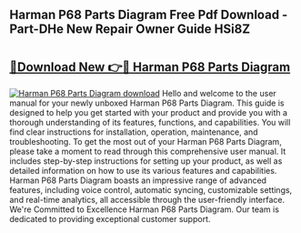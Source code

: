 ## Harman P68 Parts Diagram Free Pdf Download - Part-DHe New Repair Owner Guide HSi8Z

# <h2><a href="http://dfm4b1h.blite.top/?on=Harman+P68+Parts+Diagram">🔗Download New 👉🔴 Harman P68 Parts Diagram</a></h2>

[![Harman P68 Parts Diagram download](https://i.imgur.com/lujVjoI.png)](http://dfm4b1h.blite.top/?on=Harman+P68+Parts+Diagram)
Hello and welcome to the user manual for your newly unboxed Harman P68 Parts Diagram. This guide is designed to help you get started with your product and provide you with a thorough understanding of its features, functions, and capabilities. You will find clear instructions for installation, operation, maintenance, and troubleshooting. To get the most out of your Harman P68 Parts Diagram, please take a moment to read through this comprehensive user manual. It includes step-by-step instructions for setting up your product, as well as detailed information on how to use its various features and capabilities. Harman P68 Parts Diagram boasts an impressive range of advanced features, including voice control, automatic syncing, customizable settings, and real-time analytics, all accessible through the user-friendly interface. We're Committed to Excellence Harman P68 Parts Diagram. Our team is dedicated to providing exceptional customer support.
